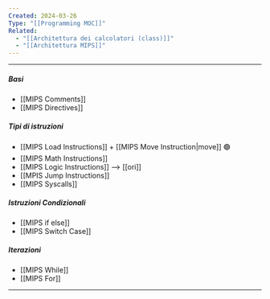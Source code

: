 ```yaml
---
Created: 2024-03-26
Type: "[[Programming MOC]]"
Related:
  - "[[Architettura dei calcolatori (class)]]"
  - "[[Architettura MIPS]]"
---
```

---
##### Basi
- [[MIPS Comments]]
- [[MIPS Directives]] 

##### Tipi di istruzioni
- [[MIPS Load Instructions]] + [[MIPS Move Instruction|move]] 🟢
- [[MIPS Math Instructions]] 
- [[MIPS Logic Instructions]] --> [[ori]]
- [[MPIS Jump Instructions]]
- [[MIPS Syscalls]]

##### Istruzioni Condizionali
- [[MIPS if else]]
- [[MIPS Switch Case]]

##### Iterazioni
- [[MIPS While]]
- [[MIPS For]]
 
---

